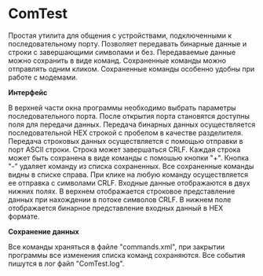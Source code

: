 # ComTest
Простая утилита для общения с устройствами, подключенными к последовательному порту. 
Позволяет передавать бинарные данные и строки с завершающими символами и без. 
Передаваемые данные можно сохранить в виде команд. Сохраненные команды можно отправлять одним кликом.
Сохраненные команды особенно удобны при работе с модемами.

**Интерфейс**  

В верхней части окна программы необходимо выбрать параметры последовательного порта. 
После открытия порта становятся доступны поля для передачи данных. 
Передача бинарных данных осуществляется последовательной HEX строкой с пробелом в качестве разделителя.\
Передача строковых данных осуществляется с помощью отправки в порт ASCII строки. Строка может завершаться CRLF. 
Каждая строка может быть сохранена в виде команды с помошью кнопки "+". Кнопка "-" удаляет команду из списка сохраненных. 
Все сохраненные команды видны в списке справа. При клике на любую команду осуществляется ее отправка с символами CRLF.
Входные данные отображаются в двух нижних полях. В верхнем отображается строковое представление данных при нахождении в потоке символов CRLF.
В нижнем поле отображается бинарное представление входных данный в HEX формате. 

**Сохранение данных**

Все команды храняться в файле "commands.xml", при закрытии программы все изменения списка команд сохраняются. 
Все события пишутся в лог файл "ComTest.log". 

